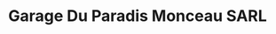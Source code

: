 ---
title: "Garage Du Paradis Monceau SARL"
url: /cholet/garage-du-paradis-monceau-sarl/
shop: Autowerkstatt
---